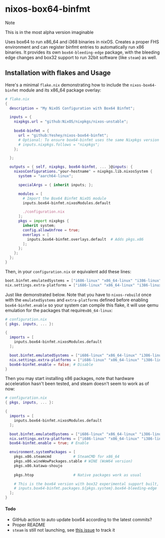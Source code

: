 # nixos-box64-binfmt
> [!NOTE]  
> This is in the most alpha version imaginable

Uses box64 to run x86_64 and i368 binaries in nixOS. Creates a proper FHS environment and can register binfmt entries to automatically run x86 binaries.
It provides its own `box64-bleeding-edge` package, with the bleeding edge changes and box32 support to run 32bit software (like `steam`) as well.

## Installation with flakes and Usage

Here's a minimal `flake.nix` demonstrating how to include the `nixos-box64-binfmt` module and its x86_64 package overlay:

```nix
# flake.nix
{
  description = "My NixOS Configuration with Box64 Binfmt";

  inputs = {
    nixpkgs.url = "github:NixOS/nixpkgs/nixos-unstable";
    
    box64-binfmt = {
      url = "github:Yeshey/nixos-box64-binfmt";
      # Optional: To ensure box64-binfmt uses the same Nixpkgs version as your system
      # inputs.nixpkgs.follows = "nixpkgs";
    };

  };

  outputs = { self, nixpkgs, box64-binfmt, ... }@inputs: {
    nixosConfigurations."your-hostname" = nixpkgs.lib.nixosSystem {
      system = "aarch64-linux";

      specialArgs = { inherit inputs; };

      modules = [
        # Import the Box64 Binfmt NixOS module
        inputs.box64-binfmt.nixosModules.default

        ./configuration.nix 
      ];
      pkgs = import nixpkgs {
        inherit system;
        config.allowUnfree = true;
        overlays = [
          inputs.box64-binfmt.overlays.default  # Adds pkgs.x86
        ];
      };
    };
  };
}
```

Then, in your `configuration.nix` or equivalent add these lines:

```nix
boot.binfmt.emulatedSystems = ["i686-linux" "x86_64-linux" "i386-linux" "i486-linux" "i586-linux" "i686-linux"];
nix.settings.extra-platforms = ["i686-linux" "x86_64-linux" "i386-linux" "i486-linux" "i586-linux" "i686-linux"];
```
Just like demonstrated below. Note that you have to `nixos-rebuild` once with the `emulatedSystems` and `extra-platforms` defined before enabling `box64-binfmt.enable` so your system can compile this flake, it will use qemu emulation for the packages that require`x86_64-linux`:

```nix
# configuration.nix
{ pkgs, inputs, ... }:

{
  imports = [
    inputs.box64-binfmt.nixosModules.default
  ];

  boot.binfmt.emulatedSystems = ["i686-linux" "x86_64-linux" "i386-linux" "i486-linux" "i586-linux" "i686-linux"];
  nix.settings.extra-platforms = ["i686-linux" "x86_64-linux" "i386-linux" "i486-linux" "i586-linux" "i686-linux"];
  box64-binfmt.enable = false; # Disable
}
```

Then you may start installing x86 packages, note that hardware acceleration hasn't been tested, and steam doesn't seem to work as of now: 

```nix
# configuration.nix
{ pkgs, inputs, ... }:

{
  imports = [
    inputs.box64-binfmt.nixosModules.default
  ];

  boot.binfmt.emulatedSystems = ["i686-linux" "x86_64-linux" "i386-linux" "i486-linux" "i586-linux" "i686-linux"];
  nix.settings.extra-platforms = ["i686-linux" "x86_64-linux" "i386-linux" "i486-linux" "i586-linux" "i686-linux"];
  box64-binfmt.enable = true; # Enable 

  environment.systemPackages = [
    pkgs.x86.steamcmd          # SteamCMD for x86_64
    pkgs.x86.wineWowPackages.stable # WINE (WoW64 version)
    pkgs.x86.katawa-shoujo
    
    pkgs.htop                  # Native packages work as usual

    # This is the box64 version with box32 experimental support built, it is already installed so this is not needed
    # inputs.box64-binfmt.packages.${pkgs.system}.box64-bleeding-edge
  ];
}
```

#### Todo
- GitHub action to auto update box64 according to the latest commits?
- Proper README
- `steam` is still not launching, see [this issue](https://github.com/ptitSeb/box64/issues/2478) to track it
